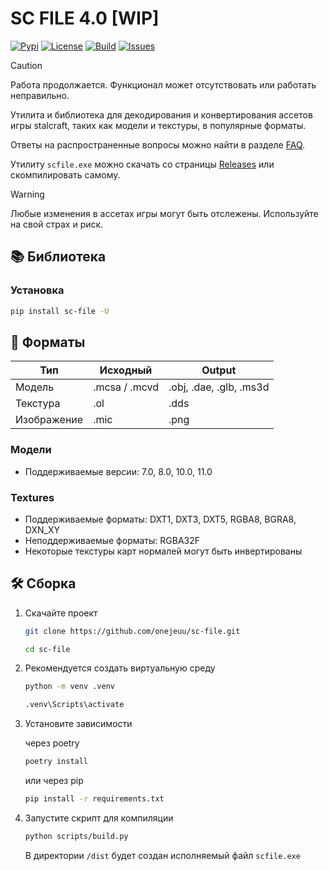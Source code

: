 # SC FILE 4.0 [WIP]

[![Pypi](https://img.shields.io/pypi/v/sc-file.svg)](https://pypi.org/project/sc-file)
[![License](https://img.shields.io/github/license/onejeuu/sc-file)](https://opensource.org/licenses/MIT)
[![Build](https://img.shields.io/github/actions/workflow/status/onejeuu/sc-file/build.yml)](https://github.com/onejeuu/sc-file/actions/workflows/build.yml)
[![Issues](https://img.shields.io/github/issues/onejeuu/sc-file)](https://github.com/onejeuu/sc-file/issues)

> [!CAUTION]
> Работа продолжается. Функционал может отсутствовать или работать неправильно.

Утилита и библиотека для декодирования и конвертирования ассетов игры stalcraft, таких как модели и текстуры, в популярные форматы.

Ответы на распространенные вопросы можно найти в разделе [FAQ](FAQ_RU.md).

Утилиту `scfile.exe` можно скачать со страницы [Releases](https://github.com/onejeuu/sc-file/releases) или скомпилировать самому.

> [!WARNING]
> Любые изменения в ассетах игры могут быть отслежены. Используйте на свой страх и риск.

## 📚 Библиотека

### Установка

```bash
pip install sc-file -U
```

## 📁 Форматы

| Тип         | Исходный      | Output                  |
| ----------- | ------------- | ----------------------- |
| Модель      | .mcsa / .mcvd | .obj, .dae, .glb, .ms3d |
| Текстура    | .ol           | .dds                    |
| Изображение | .mic          | .png                    |

### Модели

- Поддерживаемые версии: 7.0, 8.0, 10.0, 11.0

### Textures

- Поддерживаемые форматы: DXT1, DXT3, DXT5, RGBA8, BGRA8, DXN_XY
- Неподдерживаемые форматы: RGBA32F
- Некоторые текстуры карт нормалей могут быть инвертированы

## 🛠️ Сборка

1. Скачайте проект

   ```bash
   git clone https://github.com/onejeuu/sc-file.git
   ```

   ```bash
   cd sc-file
   ```

2. Рекомендуется создать виртуальную среду

   ```bash
   python -m venv .venv
   ```

   ```bash
   .venv\Scripts\activate
   ```

3. Установите зависимости

   через poetry

   ```bash
   poetry install
   ```

   или через pip

   ```bash
   pip install -r requirements.txt
   ```

4. Запустите скрипт для компиляции

   ```bash
   python scripts/build.py
   ```

   В директории `/dist` будет создан исполняемый файл `scfile.exe`
